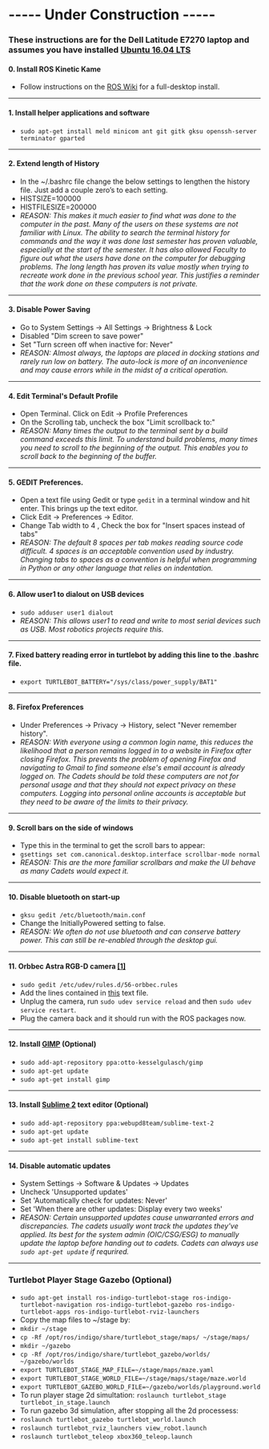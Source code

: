 # ----- Under Construction -----
### These instructions are for the Dell Latitude E7270 laptop and assumes you have installed [Ubuntu 16.04 LTS](http://releases.ubuntu.com/16.04/)

#### 0. Install ROS Kinetic Kame
- Follow instructions on the [ROS Wiki](http://wiki.ros.org/kinetic/Installation/Ubuntu) for a full-desktop install.
----------------------------
#### 1. Install helper applications and software
- `sudo apt-get install meld minicom ant git gitk gksu openssh-server terminator gparted`
----------------------------
#### 2. Extend length of History
- In the ~/.bashrc file change the below settings to lengthen the history file. Just add a couple zero’s to each setting.
- HISTSIZE=100000
- HISTFILESIZE=200000
- *REASON: This makes it much easier to find what was done to the computer in the past. Many of the users on these systems are not familiar with Linux. The ability to search the terminal history for commands and the way it was done last semester has proven valuable, especially at the start of the semester. It has also allowed Faculty to figure out what the users have done on the computer for debugging problems. The long length has proven its value mostly when trying to recreate work done in the previous school year. This justifies a reminder that the work done on these computers is not private.*
----------------------------
#### 3. Disable Power Saving
- Go to System Settings -> All Settings -> Brightness & Lock
- Disabled "Dim screen to save power"
- Set "Turn screen off when inactive for: Never"
- *REASON: Almost always, the laptops are placed in docking stations and rarely run low on battery. The auto-lock is more of an inconvenience and may cause errors while in the midst of a critical operation.*
----------------------------
#### 4. Edit Terminal's Default Profile
- Open Terminal. Click on Edit -> Profile Preferences
- On the Scrolling tab, uncheck the box "Limit scrollback to:"
- *REASON: Many times the output to the terminal sent by a build command exceeds this limit. To understand build problems, many times you need to scroll to the beginning of the output. This enables you to scroll back to the beginning of the buffer.*
----------------------------
#### 5. GEDIT Preferences.
- Open a text file using Gedit or type `gedit` in a terminal window and hit enter. This brings up the text editor.
- Click Edit -> Preferences -> Editor. 
- Change Tab width to 4 , Check the box for "Insert spaces instead of tabs"
- *REASON: The default 8 spaces per tab makes reading source code difficult. 4 spaces is an acceptable convention used by industry. Changing tabs to spaces as a convention is helpful when programming in Python or any other language that relies on indentation.*
----------------------------
#### 6. Allow user1 to dialout on USB devices
 - `sudo adduser user1 dialout`
 - *REASON: This allows user1 to read and write to most serial devices such as USB. Most robotics projects require this.*
 ----------------------------
#### 7. Fixed battery reading error in turtlebot by adding this line to the .bashrc file.
- `export TURTLEBOT_BATTERY="/sys/class/power_supply/BAT1"`
----------------------------
#### 8. Firefox Preferences 
- Under Preferences -> Privacy -> History, select "Never remember history".
- *REASON: With everyone using a common login name, this reduces the likelihood that a person remains logged in to a website in Firefox after closing Firefox. This prevents the problem of opening Firefox and navigating to Gmail to find someone else's email account is already logged on. The Cadets should be told these computers are not for personal usage and that they should not expect privacy on these computers. Logging into personal online accounts is acceptable but they need to be aware of the limits to their privacy.* 
----------------------------
#### 9. Scroll bars on the side of windows
- Type this in the terminal to get the scroll bars to appear:
- `gsettings set com.canonical.desktop.interface scrollbar-mode normal`
- *REASON: This are the more familiar scrollbars and make the UI behave as many Cadets would expect it.*
----------------------------
#### 10. Disable bluetooth on start-up
- `gksu gedit /etc/bluetooth/main.conf`
- Change the InitiallyPowered setting to false.
- *REASON: We often do not use bluetooth and can conserve battery power. This can still be re-enabled through the desktop gui.*
----------------------------
#### 11. Orbbec Astra RGB-D camera [[1]](http://wiki.ros.org/astra_camera)
- `sudo gedit /etc/udev/rules.d/56-orbbec.rules`
- Add the lines contained in [this](https://github.com/westpoint-robotics/os-setup/blob/master/orbbec_camera_udev.txt) text file.
- Unplug the camera, run `sudo udev service reload` and then `sudo udev service restart`.
- Plug the camera back and it should run with the ROS packages now.
----------------------------
#### 12. Install [GIMP](https://www.gimp.org/) (Optional)
- `sudo add-apt-repository ppa:otto-kesselgulasch/gimp`
- `sudo apt-get update`
- `sudo apt-get install gimp`
-----------------------------
#### 13. Install [Sublime 2](https://www.sublimetext.com/) text editor (Optional)
- `sudo add-apt-repository ppa:webupd8team/sublime-text-2`
- `sudo apt-get update`
- `sudo apt-get install sublime-text`
-----------------------------
#### 14. Disable automatic updates
- System Settings -> Software & Updates -> Updates
- Uncheck 'Unsupported updates'
- Set 'Automatically check for updates: Never'
- Set 'When there are other updates: Display every two weeks'
- *REASON: Certain unsupported updates cause unwarranted errors and discrepancies. The cadets usually wont track the updates they've applied. Its best for the system admin (OIC/CSG/ESG) to manually update the laptop before handing out to cadets. Cadets can always use `sudo apt-get update` if requrired.*
----------------------------


### Turtlebot Player Stage Gazebo (Optional)
- `sudo apt-get install ros-indigo-turtlebot-stage ros-indigo-turtlebot-navigation ros-indigo-turtlebot-gazebo ros-indigo-turtlebot-apps ros-indigo-turtlebot-rviz-launchers`
- Copy the map files to ~/stage by:
 - `mkdir ~/stage`
 - `cp -Rf /opt/ros/indigo/share/turtlebot_stage/maps/ ~/stage/maps/`
 - `mkdir ~/gazebo`
 - `cp -Rf /opt/ros/indigo/share/turtlebot_gazebo/worlds/ ~/gazebo/worlds`
- `export TURTLEBOT_STAGE_MAP_FILE=~/stage/maps/maze.yaml`
- `export TURTLEBOT_STAGE_WORLD_FILE=~/stage/maps/stage/maze.world`
- `export TURTLEBOT_GAZEBO_WORLD_FILE=~/gazebo/worlds/playground.world`
- To run player stage 2d simultation: `roslaunch turtlebot_stage turtlebot_in_stage.launch`
- To run gazebo 3d simulation, after stopping all the 2d processess: 
 - `roslaunch turtlebot_gazebo turtlebot_world.launch`
 - `roslaunch turtlebot_rviz_launchers view_robot.launch`
 - `roslaunch turtlebot_teleop xbox360_teleop.launch`
